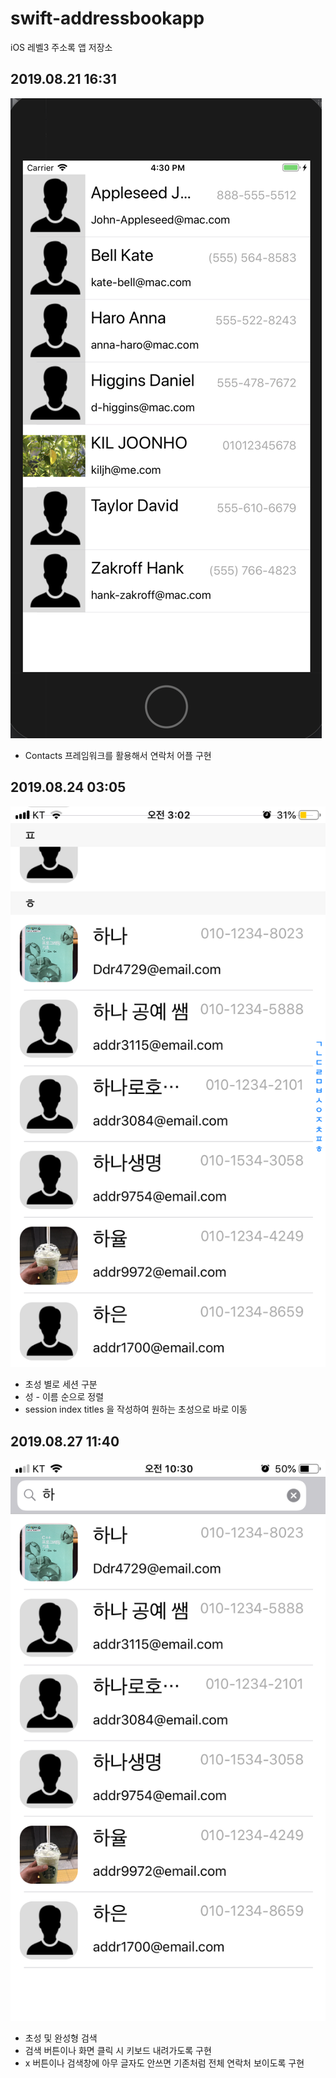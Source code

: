 # swift-addressbookapp
iOS 레벨3 주소록 앱 저장소

## 2019.08.21 16:31
![](/addressbook1.png)

- Contacts 프레임워크를 활용해서 연락처 어플 구현

## 2019.08.24 03:05
![](/addressbook2.png)

- 초성 별로 세션 구분
- 성 - 이름 순으로 정렬
- session index titles 을 작성하여 원하는 초성으로 바로 이동

## 2019.08.27 11:40
![](/addressbook3.png)

- 초성 및 완성형 검색
- 검색 버튼이나 화면 클릭 시 키보드 내려가도록 구현
- x 버튼이나 검색창에 아무 글자도 안쓰면 기존처럼 전체 연락처 보이도록 구현
